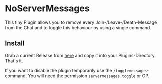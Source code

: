 # NoServerMessages
This tiny Plugin allows you to remove every Join-/Leave-/Death-Message from the Chat and to toggle this behaviour by using a single command.

## Install
Grab a current Release from [here](https://github.com/menzerath/spigot-no-server-messages/releases) and copy it into your Plugins-Directory. That's it.

If you want to disable the plugin temporarily use the `/togglemessages`-command. You will need the permission `servermessages.toggle` or OP.
